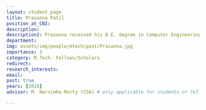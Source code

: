 ```yaml
---
layout: student_page
title: Prasanna Patil
position_at_CNI: 
description: 
description2: Prasanna received his B.E. degree in Computer Engineering from L. D. College of Engineering, Ahmedabad in 2014. He is currently working under Prof. M Narasimha Murty. He is broadly interested in hypergraphs which are higher-order graphs. His current research focuses on addressing issues involved in hyperedge prediction over hypergraphs. The aim is to develop a machine learning algorithm for hyperedge prediction which is general enough so that it can be applied to hypergraphs emerging in different domains such as biological networks, social networks and communication networks.
department:
img: assets/img/people/mtech/past/Prasanna.jpg
importance: 3
category: M.Tech. Fellows/Scholars
redirect: 
research_interests: 
email: 
past: true
years: [2019]
advisor: M. Narsimha Murty (CSA) # only applicable for students or fellows

---
```

